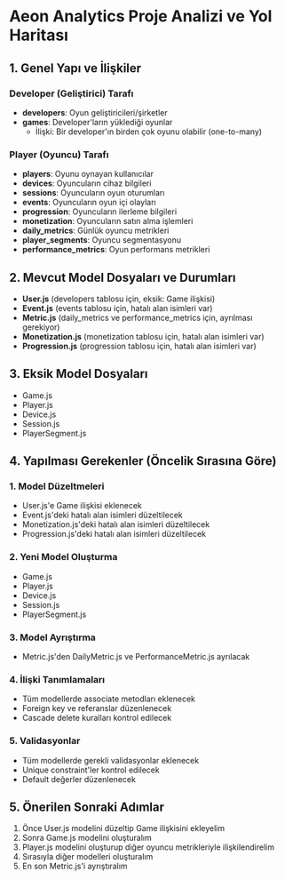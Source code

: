 # Aeon Analytics Proje Analizi ve Yol Haritası

## 1. Genel Yapı ve İlişkiler

### Developer (Geliştirici) Tarafı
- **developers**: Oyun geliştiricileri/şirketler
- **games**: Developer'ların yüklediği oyunlar
  - İlişki: Bir developer'ın birden çok oyunu olabilir (one-to-many)

### Player (Oyuncu) Tarafı
- **players**: Oyunu oynayan kullanıcılar
- **devices**: Oyuncuların cihaz bilgileri
- **sessions**: Oyuncuların oyun oturumları
- **events**: Oyuncuların oyun içi olayları
- **progression**: Oyuncuların ilerleme bilgileri
- **monetization**: Oyuncuların satın alma işlemleri
- **daily_metrics**: Günlük oyuncu metrikleri
- **player_segments**: Oyuncu segmentasyonu
- **performance_metrics**: Oyun performans metrikleri

## 2. Mevcut Model Dosyaları ve Durumları
- **User.js** (developers tablosu için, eksik: Game ilişkisi)
- **Event.js** (events tablosu için, hatalı alan isimleri var)
- **Metric.js** (daily_metrics ve performance_metrics için, ayrılması gerekiyor)
- **Monetization.js** (monetization tablosu için, hatalı alan isimleri var)
- **Progression.js** (progression tablosu için, hatalı alan isimleri var)

## 3. Eksik Model Dosyaları
- Game.js
- Player.js
- Device.js
- Session.js
- PlayerSegment.js

## 4. Yapılması Gerekenler (Öncelik Sırasına Göre)

### 1. Model Düzeltmeleri
- User.js'e Game ilişkisi eklenecek
- Event.js'deki hatalı alan isimleri düzeltilecek
- Monetization.js'deki hatalı alan isimleri düzeltilecek
- Progression.js'deki hatalı alan isimleri düzeltilecek

### 2. Yeni Model Oluşturma
- Game.js
- Player.js
- Device.js
- Session.js
- PlayerSegment.js

### 3. Model Ayrıştırma
- Metric.js'den DailyMetric.js ve PerformanceMetric.js ayrılacak

### 4. İlişki Tanımlamaları
- Tüm modellerde associate metodları eklenecek
- Foreign key ve referanslar düzenlenecek
- Cascade delete kuralları kontrol edilecek

### 5. Validasyonlar
- Tüm modellerde gerekli validasyonlar eklenecek
- Unique constraint'ler kontrol edilecek
- Default değerler düzenlenecek

## 5. Önerilen Sonraki Adımlar
1. Önce User.js modelini düzeltip Game ilişkisini ekleyelim
2. Sonra Game.js modelini oluşturalım
3. Player.js modelini oluşturup diğer oyuncu metrikleriyle ilişkilendirelim
4. Sırasıyla diğer modelleri oluşturalım
5. En son Metric.js'i ayrıştıralım

